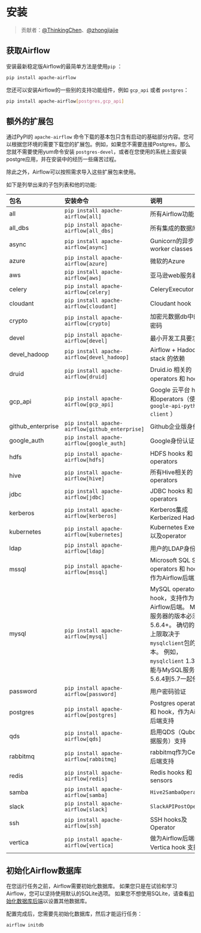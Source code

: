 # 安装

> 贡献者：[@ThinkingChen](https://github.com/cdmikechen)、[@zhongjiajie](https://github.com/zhongjiajie)

## 获取Airflow

安装最新稳定版Airflow的最简单方法是使用`pip` ：

```bash
pip install apache-airflow
```

您还可以安装Airflow的一些别的支持功能组件，例如 `gcp_api` 或者 `postgres`：

```bash
pip install apache-airflow[postgres,gcp_api]
```

## 额外的扩展包

通过PyPI的 `apache-airflow` 命令下载的基本包只含有启动的基础部分内容。您可以根据您环境的需要下载您的扩展包。例如，如果您不需要连接Postgres，那么您就不需要使用yum命令安装 `postgres-devel`，或者在您使用的系统上面安装postgre应用，并在安装中的经历一些痛苦过程。

除此之外，Airflow可以按照需求导入这些扩展包来使用。

如下是列举出来的子包列表和他的功能:

| 包名 | 安装命令 | 说明 |
| :------| :------ | :------ |
| all | `pip install apache-airflow[all]` | 所有Airflow功能 |
| all_dbs | `pip install apache-airflow[all_dbs]` | 所有集成的数据库 |
| async | `pip install apache-airflow[async]` | Gunicorn的异步worker classes |
| azure | `pip install apache-airflow[azure]` | 微软的Azure |
| aws | `pip install apache-airflow[aws]` | 亚马逊web服务器 |
| celery | `pip install apache-airflow[celery]` | CeleryExecutor |
| cloudant | `pip install apache-airflow[cloudant]` | Cloudant hook  |
| crypto | `pip install apache-airflow[crypto]` | 加密元数据db中的连接密码 |
| devel | `pip install apache-airflow[devel]` | 最小开发工具要求 |
| devel_hadoop | `pip install apache-airflow[devel_hadoop]` | Airflow + Hadoop stack 的依赖 |
| druid | `pip install apache-airflow[druid]` | Druid.io 相关的 operators 和 hooks |
| gcp_api | `pip install apache-airflow[gcp_api]` | Google 云平台 hooks 和operators（使用`google-api-python-client` ） |
| github_enterprise | `pip install apache-airflow[github_enterprise]` | Github企业版身份认证 |
| google_auth | `pip install apache-airflow[google_auth]` | Google身份认证 |
| hdfs | `pip install apache-airflow[hdfs]` | HDFS hooks 和 operators |
| hive | `pip install apache-airflow[hive]` | 所有Hive相关的 operators |
| jdbc | `pip install apache-airflow[jdbc]` | JDBC hooks 和 operators |
| kerberos | `pip install apache-airflow[kerberos]` | Kerberos集成Kerberized Hadoop |
| kubernetes | `pip install apache-airflow[kubernetes]` | Kubernetes Executor以及operator |
| ldap | `pip install apache-airflow[ldap]` | 用户的LDAP身份验证 |
| mssql | `pip install apache-airflow[mssql]` | Microsoft SQL Server operators 和 hook，作为Airflow后端支持 |
| mysql | `pip install apache-airflow[mysql]` | MySQL operators 和 hook，支持作为Airflow后端。 MySQL服务器的版本必须是5.6.4+。 确切的版本上限取决于`mysqlclient`包的版本。 例如， `mysqlclient` 1.3.12只能与MySQL服务器5.6.4到5.7一起使用。 |
| password | `pip install apache-airflow[password]` | 用户密码验证 |
| postgres | `pip install apache-airflow[postgres]` | Postgres operators 和 hook，作为Airflow后端支持 |
| qds | `pip install apache-airflow[qds]` | 启用QDS（Qubole数据服务）支持 |
| rabbitmq | `pip install apache-airflow[rabbitmq]` | rabbitmq作为Celery后端支持 |
| redis | `pip install apache-airflow[redis]` | Redis hooks 和 sensors |
| samba | `pip install apache-airflow[samba]` | `Hive2SambaOperator` |
| slack | `pip install apache-airflow[slack]` | `SlackAPIPostOperator` |
| ssh | `pip install apache-airflow[ssh]` | SSH hooks及Operator |
| vertica | `pip install apache-airflow[vertica]` | 做为Airflow后端的 Vertica hook 支持 |

## 初始化Airflow数据库

在您运行任务之前，Airflow需要初始化数据库。 如果您只是在试验和学习Airflow，您可以坚持使用默认的SQLite选项。 如果您不想使用SQLite，请查看[初始化数据库后端](zh/8.md)以设置其他数据库。

配置完成后，您需要先初始化数据库，然后才能运行任务：

```bash
airflow initdb
```
